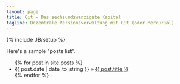```yaml
---
layout: page
title: Git - Das sechsundzwanzigste Kapitel
tagline: Dezentrale Versionsverwaltung mit Git (oder Mercurial)
---
```

{% include JB/setup %}


Here's a sample "posts list".

<ul class="posts">
  {% for post in site.posts %}
    <li><span>{{ post.date | date_to_string }}</span> &raquo; <a href="{{ BASE_PATH }}{{ post.url }}">{{ post.title }}</a></li>
  {% endfor %}
</ul>



